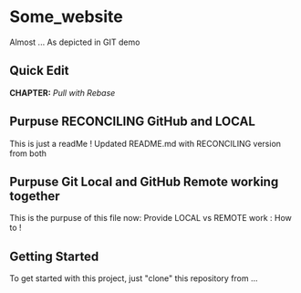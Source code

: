 # Some_website
Almost ... As depicted in GIT demo 
## Quick Edit 
__CHAPTER:__ *Pull with Rebase*
## Purpuse RECONCILING GitHub and LOCAL
This is just a readMe ! 
Updated  README.md with RECONCILING version from both  

## Purpuse Git Local and GitHub Remote working together
This is the purpuse of this file now:
Provide LOCAL vs REMOTE work : How to ! 

## Getting Started
To get started with this project, just "clone" this repository from ... 
